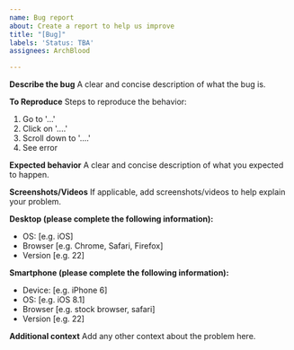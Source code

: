 ```yaml
---
name: Bug report
about: Create a report to help us improve
title: "[Bug]"
labels: 'Status: TBA'
assignees: ArchBlood

---
```


**Describe the bug**
A clear and concise description of what the bug is.

**To Reproduce**
Steps to reproduce the behavior:
1. Go to '...'
2. Click on '....'
3. Scroll down to '....'
4. See error

**Expected behavior**
A clear and concise description of what you expected to happen.

**Screenshots/Videos**
If applicable, add screenshots/videos to help explain your problem.

**Desktop (please complete the following information):**
 - OS: [e.g. iOS]
 - Browser [e.g. Chrome, Safari, Firefox]
 - Version [e.g. 22]

**Smartphone (please complete the following information):**
 - Device: [e.g. iPhone 6]
 - OS: [e.g. iOS 8.1]
 - Browser [e.g. stock browser, safari]
 - Version [e.g. 22]

**Additional context**
Add any other context about the problem here.
